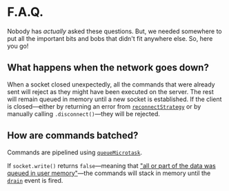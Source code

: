# F.A.Q.

Nobody has *actually* asked these questions. But, we needed somewhere to put all the important bits and bobs that didn't fit anywhere else. So, here you go!

## What happens when the network goes down?

When a socket closed unexpectedly, all the commands that were already sent will reject as they might have been executed on the server. The rest will remain queued in memory until a new socket is established. If the client is closed—either by returning an error from [`reconnectStrategy`](./client-configuration.md#reconnect-strategy) or by manually calling `.disconnect()`—they will be rejected.

## How are commands batched?

Commands are pipelined using [`queueMicrotask`](https://nodejs.org/api/globals.html#globals_queuemicrotask_callback).

If `socket.write()` returns `false`—meaning that ["all or part of the data was queued in user memory"](https://nodejs.org/api/net.html#net_socket_write_data_encoding_callback:~:text=all%20or%20part%20of%20the%20data%20was%20queued%20in%20user%20memory)—the commands will stack in memory until the [`drain`](https://nodejs.org/api/net.html#net_event_drain) event is fired.
